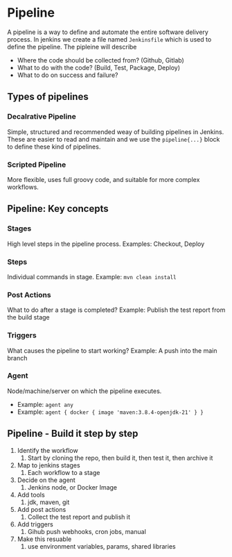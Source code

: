 # Pipeline

A pipeline is a way to define and automate the entire software delivery process. In jenkins we create
a file named `Jenkinsfile` which is used to define the pipeline. The pipleine will describe
- Where the code should be collected from? (Github, Gitlab)
- What to do with the code? (Build, Test, Package, Deploy)
- What to do on success and failure?

## Types of pipelines

### Decalrative Pipeline

Simple, structured and recommended weay of building pipelines in Jenkins. These are easier to read and 
maintain and we use the `pipeline{...}` block to define these kind of pipelines.

### Scripted Pipeline

More flexible, uses full groovy code, and suitable for more complex workflows.


## Pipeline: Key concepts

### Stages

High level steps in the pipeline process. Examples: Checkout, Deploy

### Steps

Individual commands in stage. Example: `mvn clean install`

### Post Actions

What to do after a stage is completed? Example: Publish the test report from the build stage

### Triggers

What causes the pipeline to start working? Example: A push into the main branch

### Agent

Node/machine/server on which the pipeline executes.
- Example: `agent any`
- Example: `agent { docker { image 'maven:3.8.4-openjdk-21' } }`

## Pipeline - Build it step by step

1. Identify the workflow
   1. Start by cloning the repo, then build it, then test it, then archive it
2. Map to jenkins stages
   1. Each workflow to a stage
3. Decide on the agent
   1. Jenkins node, or Docker Image
4. Add tools
   1. jdk, maven, git
5. Add post actions
   1. Collect the test report and publish it
6. Add triggers
   1. Gihub push webhooks, cron jobs, manual
7. Make this resuable
   1. use environment variables, params, shared libraries